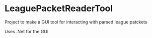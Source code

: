 # LeaguePacketReaderTool
Project to make a GUI tool for interacting with parsed league patckets

Uses .Net for the GUI
